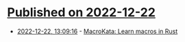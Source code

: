 # [Published on 2022-12-22](index.md)

* [2022-12-22, 13:09:16](https://lobste.rs/s/4hyblq/macrokata_learn_macros_rust) - [MacroKata: Learn macros in Rust](https://github.com/tfpk/macrokata)
